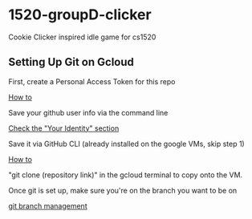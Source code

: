 # 1520-groupD-clicker
Cookie Clicker inspired idle game for cs1520

## Setting Up Git on Gcloud

First, create a Personal Access Token for this repo

[How to](https://docs.github.com/en/authentication/keeping-your-account-and-data-secure/creating-a-personal-access-token)

Save your github user info via the command line

[Check the "Your Identity" section](https://git-scm.com/book/en/v2/Getting-Started-First-Time-Git-Setup)

Save it via GitHub CLI (already installed on the google VMs, skip step 1)

[How to](https://docs.github.com/en/get-started/getting-started-with-git/caching-your-github-credentials-in-git)

"git clone (repository link)" in the gcloud terminal to copy onto the VM.

Once git is set up, make sure you're on the branch you want to be on

[git branch management](https://stackoverflow.com/questions/42820840/how-to-push-changes-to-branch)

